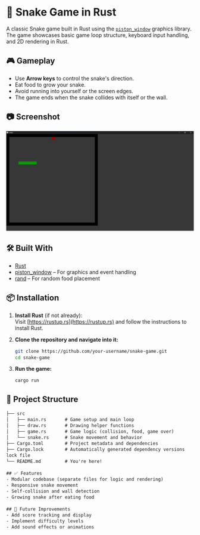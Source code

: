 # 🐍 Snake Game in Rust

A classic Snake game built in Rust using the [`piston_window`](https://crates.io/crates/piston_window) graphics library. The game showcases basic game loop structure, keyboard input handling, and 2D rendering in Rust.

## 🎮 Gameplay

- Use **Arrow keys** to control the snake's direction.
- Eat food to grow your snake.
- Avoid running into yourself or the screen edges.
- The game ends when the snake collides with itself or the wall.

## 📷 Screenshot
 
![Snake Game Screenshot](https://github.com/krishnag-12/SNAKE_GAME/blob/82815103f1ca6f6e4ecf0893289d52e8898e4357/Screenshot%202025-08-03%20173444.png)

## 🛠️ Built With

- [Rust](https://www.rust-lang.org/)
- [piston_window](https://crates.io/crates/piston_window) – For graphics and event handling
- [rand](https://crates.io/crates/rand) – For random food placement

## 📦 Installation

1. **Install Rust** (if not already):  
   Visit [https://rustup.rs](https://rustup.rs) and follow the instructions to install Rust.

2. **Clone the repository and navigate into it:**
   ```bash
   git clone https://github.com/your-username/snake-game.git
   cd snake-game
3. **Run the game:**
   ```bash
   cargo run

## 📁 Project Structure
 ```.
 ├── src
 │   ├── main.rs       # Game setup and main loop
 │   ├── draw.rs       # Drawing helper functions
 │   ├── game.rs       # Game logic (collision, food, game over)
 │   └── snake.rs      # Snake movement and behavior
 ├── Cargo.toml        # Project metadata and dependencies
 ├── Cargo.lock        # Automatically generated dependency versions lock file
 └── README.md         # You're here!

## ✅ Features
- Modular codebase (separate files for logic and rendering)
- Responsive snake movement
- Self-collision and wall detection
- Growing snake after eating food

## 🚧 Future Improvements
- Add score tracking and display
- Implement difficulty levels
- Add sound effects or animations
